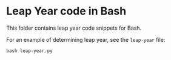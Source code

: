 # Leap Year code in Bash

This folder contains leap year code snippets for Bash.

For an example of determining leap year, see the `leap-year` file:

```bash leap-year.py```
